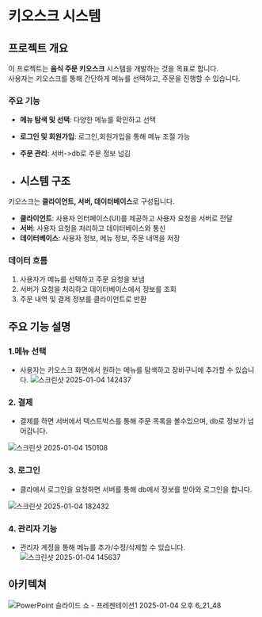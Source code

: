 # 키오스크 시스템

## 프로젝트 개요
이 프로젝트는 **음식 주문 키오스크** 시스템을 개발하는 것을 목표로 합니다.  
사용자는 키오스크를 통해 간단하게 메뉴를 선택하고, 주문을 진행할 수 있습니다.

### 주요 기능
- **메뉴 탐색 및 선택**: 다양한 메뉴를 확인하고 선택
- **로그인 및 회원가입**: 로그인,회원가입을 통해 메뉴 조절 가능 
- **주문 관리**: 서버->db로 주문 정보 넘김

- ## 시스템 구조
키오스크는 **클라이언트, 서버, 데이터베이스**로 구성됩니다.

- **클라이언트**: 사용자 인터페이스(UI)를 제공하고 사용자 요청을 서버로 전달
- **서버**: 사용자 요청을 처리하고 데이터베이스와 통신
- **데이터베이스**: 사용자 정보, 메뉴 정보, 주문 내역을 저장

### 데이터 흐름
1. 사용자가 메뉴를 선택하고 주문 요청을 보냄
2. 서버가 요청을 처리하고 데이터베이스에서 정보를 조회
3. 주문 내역 및 결제 정보를 클라이언트로 반환

## 주요 기능 설명

### 1.메뉴 선택
- 사용자는 키오스크 화면에서 원하는 메뉴를 탐색하고 장바구니에 추가할 수 있습니다.
![스크린샷 2025-01-04 142437](https://github.com/user-attachments/assets/1cf5791a-3f0b-4eda-8e9f-c5fdfb726d00)

### 2. 결제
- 결제를 하면 서버에서 텍스트박스를 통해 주문 목록을 볼수있으며, db로 정보가 넘어갑니다.
 
![스크린샷 2025-01-04 150108](https://github.com/user-attachments/assets/c4f594c6-01d5-43ce-88d9-5715cd3e5ca7)

### 3. 로그인
- 클라에서 로그인을 요청하면 서버를 통해 db에서 정보를 받아와 로그인을 합니다.
 
![스크린샷 2025-01-04 182432](https://github.com/user-attachments/assets/10bbab09-1de3-4c8d-a6da-4e28a31633d6)

### 4. 관리자 기능
- 관리자 계정을 통해 메뉴를 추가/수정/삭제할 수 있습니다.
![스크린샷 2025-01-04 145637](https://github.com/user-attachments/assets/3ffffd77-ff41-42b5-8110-ecdc2de82b0b)

## 아키텍쳐
![PowerPoint 슬라이드 쇼  -  프레젠테이션1 2025-01-04 오후 6_21_48](https://github.com/user-attachments/assets/00da29d1-198c-4335-a630-8f6fbae000fd)

